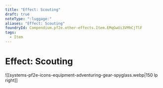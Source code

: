 ```yaml
---
title: "Effect: Scouting"
draft: true
noteType: ":luggage:"
aliases: "Effect: Scouting"
foundryId: Compendium.pf2e.other-effects.Item.EMqGwUi3VMhCjTlF
tags:
  - Item
---
```


# Effect: Scouting
![[systems-pf2e-icons-equipment-adventuring-gear-spyglass.webp|150 lp right]]
